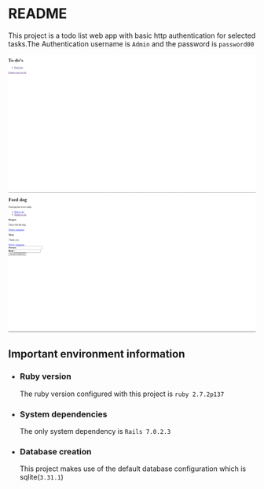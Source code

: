 # README

This project is a todo list web app with basic http authentication for selected tasks.The Authentication username is `Admin` and the password is `password00` 

<img src = 'todolist screenshot 1.png' alt='Ui sreenshot'><br/>
<img src = 'todolist screenshot 2.png' alt='Ui sreenshot'>

## Important environment information 
* ### Ruby version
    The ruby version  configured with this project is `ruby 2.7.2p137`
* ### System dependencies
    The only system dependency is `Rails 7.0.2.3`

* ### Database creation
    This project makes use of the default database configuration which is sqlite(`3.31.1`)


